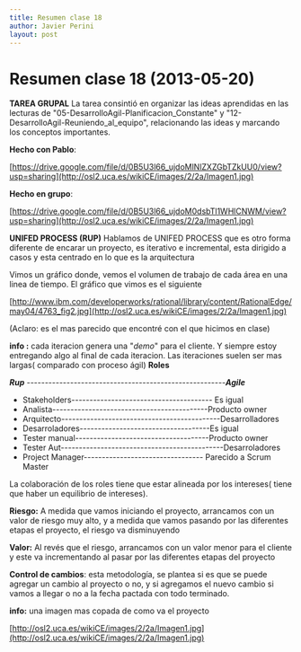 ```yaml
---
title: Resumen clase 18
author: Javier Perini
layout: post
---
```

Resumen clase 18 (2013-05-20)
===============
**TAREA GRUPAL** 
La tarea consintió en organizar las ideas aprendidas en las lecturas de "05-DesarrolloAgil-Planificacion_Constante" y 
"12-DesarrolloAgil-Reuniendo_al_equipo", relacionando las ideas y marcando los conceptos importantes.
 
**Hecho con Pablo**:

[https://drive.google.com/file/d/0B5U3l66_ujdoMlNlZXZGbTZkUU0/view?usp=sharing](http://osl2.uca.es/wikiCE/images/2/2a/Imagen1.jpg)

**Hecho en grupo**: 

[https://drive.google.com/file/d/0B5U3l66_ujdoM0dsbTl1WHlCNWM/view?usp=sharing](http://osl2.uca.es/wikiCE/images/2/2a/Imagen1.jpg)

**UNIFED PROCESS (RUP)**
Hablamos de UNIFED PROCESS que es otro forma diferente de encarar un proyecto, es iterativo e incremental, esta dirigido a casos y esta centrado en lo que es la arquitectura

Vimos un gráfico donde, vemos el volumen de trabajo de cada área en una linea de tiempo. El gráfico que vimos es el siguiente

[http://www.ibm.com/developerworks/rational/library/content/RationalEdge/may04/4763_fig2.jpg](http://osl2.uca.es/wikiCE/images/2/2a/Imagen1.jpg)

(Aclaro:  es el mas parecido que encontré con el que hicimos en clase)

**info :** cada iteracion genera una "*demo*" para el cliente. Y siempre estoy entregando algo al final de cada iteracion. Las iteraciones suelen ser mas largas( comparado con proceso ágil)
**Roles** 
   

***Rup*** -------------------------------------------------------***Agile***

 - Stakeholders--------------------------------------- Es igual
 - Analista-------------------------------------------Producto owner
 - Arquitecto--------------------------------------------Desarrolladores
 - Desarroladores------------------------------------Es igual
 - Tester manual-------------------------------------Producto owner
 - Tester Aut---------------------------------------------Desarroladores
 - Project Manager--------------------------------- Parecido a Scrum Master

La colaboración de los roles tiene que estar alineada por los intereses( tiene que haber un equilibrio de intereses).

**Riesgo:** A medida que vamos iniciando el proyecto, arrancamos con un valor de riesgo muy alto, y a medida que vamos pasando por las diferentes etapas el proyecto, el riesgo va disminuyendo

**Valor:** Al revés que el riesgo, arrancamos con un valor menor para el cliente y este va incrementando al pasar por las diferentes etapas del proyecto

**Control de cambios**: esta metodología, se plantea si es que se puede agregar un cambio al proyecto o no, y si agregamos el nuevo cambio si  vamos a llegar o no a la fecha pactada con todo terminado. 

**info:**  una imagen mas copada de como va el proyecto

[http://osl2.uca.es/wikiCE/images/2/2a/Imagen1.jpg](http://osl2.uca.es/wikiCE/images/2/2a/Imagen1.jpg)